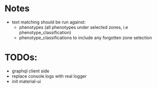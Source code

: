# Notes

- text matching should be run against:
    - phenotypes (all phenotypes under selected zones, i.e phenotype_classification) 
    - phenotype_classifications to include any forgotten zone selection

# TODOs:

- graphql client side
- replace console.logs with real logger
- init material-ui
